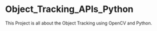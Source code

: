 # Object_Tracking_APIs_Python

This Project is all about the Object Tracking using OpenCV and Python.
